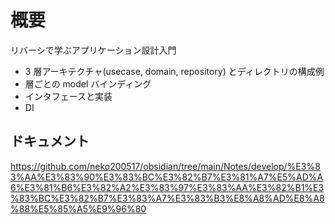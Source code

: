 # 概要

リバーシで学ぶアプリケーション設計入門

- 3 層アーキテクチャ(usecase, domain, repository) とディレクトリの構成例
- 層ごとの model バインディング
- インタフェースと実装
- DI

## ドキュメント

https://github.com/neko200517/obsidian/tree/main/Notes/develop/%E3%83%AA%E3%83%90%E3%83%BC%E3%82%B7%E3%81%A7%E5%AD%A6%E3%81%B6%E3%82%A2%E3%83%97%E3%83%AA%E3%82%B1%E3%83%BC%E3%82%B7%E3%83%A7%E3%83%B3%E8%A8%AD%E8%A8%88%E5%85%A5%E9%96%80

